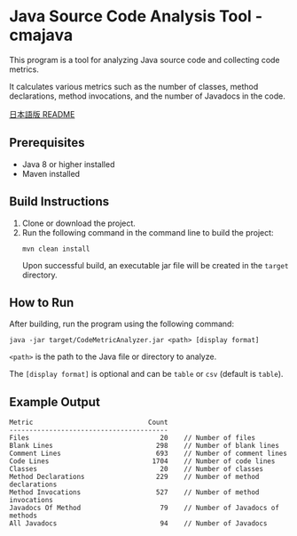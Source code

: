# Java Source Code Analysis Tool - cmajava
This program is a tool for analyzing Java source code and collecting code metrics.

It calculates various metrics such as the number of classes, method declarations, method invocations, and the number of Javadocs in the code.

[日本語版 README](https://github.com/ibu00024/cmajava/blob/main/README-ja.md)
## Prerequisites

- Java 8 or higher installed
- Maven installed

## Build Instructions

1. Clone or download the project.
2. Run the following command in the command line to build the project:
    ```
    mvn clean install
    ```
    Upon successful build, an executable jar file will be created in the `target` directory.

## How to Run

After building, run the program using the following command:
```
java -jar target/CodeMetricAnalyzer.jar <path> [display format]
```
`<path>` is the path to the Java file or directory to analyze.

The `[display format]` is optional and can be `table` or `csv` (default is `table`).

## Example Output

```
Metric                             Count
----------------------------------------
Files                                 20    // Number of files
Blank Lines                          298    // Number of blank lines
Comment Lines                        693    // Number of comment lines
Code Lines                          1704    // Number of code lines
Classes                               20    // Number of classes
Method Declarations                  229    // Number of method declarations
Method Invocations                   527    // Number of method invocations
Javadocs Of Method                    79    // Number of Javadocs of methods
All Javadocs                          94    // Number of Javadocs
```
